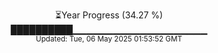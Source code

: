 <p align="center">
⏳Year Progress (34.27 %) <br>
██████████▁▁▁▁▁▁▁▁▁▁▁▁▁▁▁▁▁▁▁▁ <br>
<sub>Updated: Tue, 06 May 2025 01:53:52 GMT</sub>
</p>

